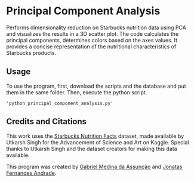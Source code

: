 # Principal Component Analysis

Performs dimensionality reduction on Starbucks nutrition data using PCA and visualizes the results in a 3D scatter plot. The code calculates the principal components, determines colors based on the axes values. It provides a concise representation of the nutritional characteristics of Starbucks products.

## Usage
To use the program, first, download the scripts and the database and put them in the same folder. Then, execute the python script.
    
    'python principal_component_analysis.py'

## Credits and Citations 
This work uses the [Starbucks Nutrition Facts](https://www.kaggle.com/datasets/utkarshx27/starbucks-nutrition) dataset, made available by Utkarsh Singh for the Advancement of Science and Art on Kaggle. Special thanks to Utkarsh Singh and the dataset creators for making this data available.

This program was created by [Gabriel Medina da Assunção](https://github.com/gabs4841) and [Jonatas Fernandes Andrade](https://github.com/JFA000).
